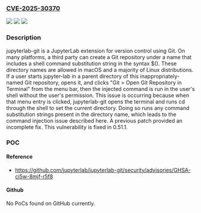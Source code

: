 ### [CVE-2025-30370](https://cve.mitre.org/cgi-bin/cvename.cgi?name=CVE-2025-30370)
![](https://img.shields.io/static/v1?label=Product&message=jupyterlab-git&color=blue)
![](https://img.shields.io/static/v1?label=Version&message=%3D%20%3C%200.51.1%20&color=brighgreen)
![](https://img.shields.io/static/v1?label=Vulnerability&message=CWE-78%3A%20Improper%20Neutralization%20of%20Special%20Elements%20used%20in%20an%20OS%20Command%20('OS%20Command%20Injection')&color=brighgreen)

### Description

jupyterlab-git is a JupyterLab extension for version control using Git. On many platforms, a third party can create a Git repository under a name that includes a shell command substitution string in the syntax $(<command>). These directory names are allowed in macOS and a majority of Linux distributions. If a user starts jupyter-lab in a parent directory of this inappropriately-named Git repository, opens it, and clicks "Git > Open Git Repository in Terminal" from the menu bar, then the injected command <command> is run in the user's shell without the user's permission. This issue is occurring because when that menu entry is clicked, jupyterlab-git opens the terminal and runs cd <git-repo-path> through the shell to set the current directory. Doing so runs any command substitution strings present in the directory name, which leads to the command injection issue described here. A previous patch provided an incomplete fix. This vulnerability is fixed in 0.51.1.

### POC

#### Reference
- https://github.com/jupyterlab/jupyterlab-git/security/advisories/GHSA-cj5w-8mjf-r5f8

#### Github
No PoCs found on GitHub currently.


